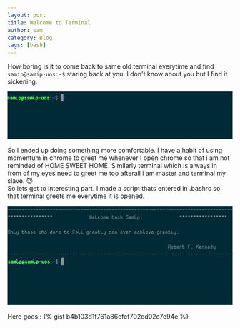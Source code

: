 ```yaml
---
layout: post
title: Welcome to Terminal
author: sam
category: Blog
tags: [bash]
---
```


How boring is it to come back to same old terminal everytime and find `samip@samip-uos:~$` staring back at you. I don't know about you but I find it sickening.  

![Before](/assets/beforewelcome.png)

So I ended up doing something more comfortable. I have a habit of using momentum in chrome to greet me whenever I open chrome so that i am not reminded of HOME SWEET HOME. Similarly terminal which is always in from of my eyes need to greet me too afterall i am master and terminal my slave. :smiling_imp:  
So lets get to interesting part. I made a script thats entered in .bashrc so that terminal greets me everytime it is opened. 

![Before](/assets/afterwelcome.png)

Here goes:: 
{% gist b4b103d1f761a86efef702ed02c7e94e %}